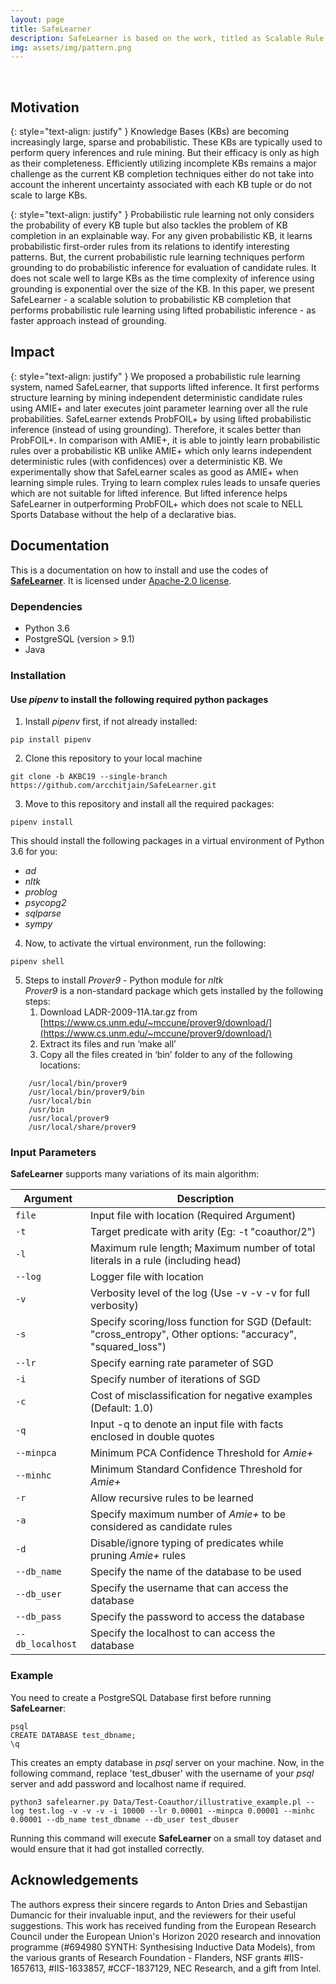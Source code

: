 ```yaml
---
layout: page
title: SafeLearner
description: SafeLearner is based on the work, titled as Scalable Rule Learning in Probabilistic Knowledge Bases, by Arcchit Jain, Tal Fredman, Ondrej Kuzelka, Guy Van den Broeck, and Luc De Raedt. The work was accepted and published in the 1st Conference on Automated Knowledge Base Construction (AKBC) 2019 and held at the University of Massachusetts from 20 - 22 May 2019. It's code can be found at <a href="https://github.com/arcchitjain/SafeLearner/tree/AKBC19">https://github.com/arcchitjain/SafeLearner</a>.
img: assets/img/pattern.png
---
```


<div class="img_row">
    <img class="col one left" src="{{site.url}}assets/img/akbc_logo_crop.png" alt="" title="AKBC Logo"/>
    <img class="col two left" src="{{site.url}}assets/img/Podium_Pic_UMass.jpeg" alt="" title="Presenting SafeLearner at AKBC19"/>
</div>

## Motivation
{: style="text-align: justify" }
Knowledge Bases (KBs) are becoming increasingly large, sparse and probabilistic. These KBs are typically used to perform query inferences and rule mining. But their efficacy is only as high as their completeness. Efficiently utilizing incomplete KBs remains a major challenge as the current KB completion techniques either do not take into account the inherent uncertainty associated with each KB tuple or do not scale to large KBs.

{: style="text-align: justify" }
Probabilistic rule learning not only considers the probability of every KB tuple but also tackles the problem of KB completion in an explainable way. For any given probabilistic KB, it learns probabilistic first-order rules from its relations to identify interesting patterns. But, the current probabilistic rule learning techniques perform grounding to do probabilistic inference for evaluation of candidate rules. It does not scale well to large KBs as the time complexity of inference using grounding is exponential over the size of the KB. In this paper, we present SafeLearner - a scalable solution to probabilistic KB completion that performs probabilistic rule learning using lifted probabilistic inference - as faster approach instead of grounding.


## Impact

{: style="text-align: justify" }
We proposed a probabilistic rule learning system, named SafeLearner, that supports lifted inference. It first performs structure learning by mining independent deterministic candidate rules using AMIE+ and later executes joint parameter learning over all the rule probabilities. SafeLearner extends ProbFOIL+ by using lifted probabilistic inference (instead of using grounding). Therefore, it scales better than ProbFOIL+. In comparison with AMIE+, it is able to jointly learn probabilistic rules over a probabilistic KB unlike AMIE+ which only learns independent deterministic rules (with confidences) over a deterministic KB. We experimentally show that SafeLearner scales as good as AMIE+ when learning simple rules. Trying to learn complex rules leads to unsafe queries which are not suitable for lifted inference. But lifted inference helps SafeLearner in outperforming ProbFOIL+ which does not scale to NELL Sports Database without the help of a declarative bias.


## Documentation

This is a documentation on how to install and use the codes of **[SafeLearner](https://github.com/arcchitjain/SafeLearner/tree/AKBC19)**.
It is licensed under [Apache-2.0 license](https://github.com/arcchitjain/SafeLearner/blob/master/LICENSE).


### Dependencies
* Python 3.6
* PostgreSQL (version > 9.1)
* Java


### Installation
#### Use *pipenv*  to install the following required python packages
1. Install *pipenv* first, if not already installed:
```
pip install pipenv
```
2. Clone this repository to your local machine
```
git clone -b AKBC19 --single-branch https://github.com/arcchitjain/SafeLearner.git
```
3. Move to this repository and install all the required packages:
```
pipenv install
```
This should install the following packages in a virtual environment of Python 3.6 for you:
* *ad*
* *nltk*
* *problog*
* *psycopg2*
* *sqlparse*
* *sympy*

4. Now, to activate the virtual environment, run the following:
```
pipenv shell
```
5. Steps to install *Prover9* - Python module for *nltk* <br>
*Prover9* is a non-standard package which gets installed by the following steps:
	1. Download  LADR-2009-11A.tar.gz from [https://www.cs.unm.edu/~mccune/prover9/download/](https://www.cs.unm.edu/~mccune/prover9/download/)
	2. Extract its files and run ‘make all’
	3. Copy all the files created in ‘bin’ folder to any of the following locations:
``` 
    /usr/local/bin/prover9 
    /usr/local/bin/prover9/bin
    /usr/local/bin
    /usr/bin
    /usr/local/prover9
    /usr/local/share/prover9
```

### Input Parameters

**SafeLearner** supports many variations of its main algorithm:

Argument | Description
-------|------
`file` | Input file with location (Required Argument)
`-t` | Target predicate with arity (Eg: -t "coauthor/2")
`-l` | Maximum rule length; Maximum number of total literals in a rule (including head)
`--log` | Logger file with location 
`-v` | Verbosity level of the log (Use -v -v -v for full verbosity)
`-s` | Specify scoring/loss function for SGD (Default: "cross_entropy", Other options: "accuracy", "squared_loss")
`--lr` | Specify earning rate parameter of SGD
`-i` | Specify number of iterations of SGD
`-c` | Cost of misclassification for negative examples (Default: 1.0)
`-q` | Input -q to denote an input file with facts enclosed in double quotes
`--minpca` | Minimum PCA Confidence Threshold for *Amie+*
`--minhc` | Minimum Standard Confidence Threshold for *Amie+*
`-r` | Allow recursive rules to be learned
`-a` | Specify maximum number of *Amie+* to be considered as candidate rules
`-d` | Disable/ignore typing of predicates while pruning *Amie+* rules
`--db_name` | Specify the name of the database to be used	
`--db_user` | Specify the username that can access the database
`--db_pass` | Specify the password to access the database
`--db_localhost` | Specify the localhost to can access the database


### Example

You need to create a PostgreSQL Database first before running **SafeLearner**:
```
psql
CREATE DATABASE test_dbname;
\q
```
This creates an empty database in *psql* server on your machine.  Now, in the following command,  replace 'test_dbuser' with the username of your *psql* server and add password and localhost name if required.
```
python3 safelearner.py Data/Test-Coauthor/illustrative_example.pl --log test.log -v -v -v -i 10000 --lr 0.00001 --minpca 0.00001 --minhc 0.00001 --db_name test_dbname --db_user test_dbuser
```
Running this command will execute **SafeLearner** on a small toy dataset and would ensure that it had got installed correctly.

## Acknowledgements

The authors express their sincere regards to Anton Dries and Sebastijan Dumancic for their invaluable input, and the reviewers for their useful suggestions. This work has received funding from the European Research Council under the European Union's Horizon 2020 research and innovation programme (#694980 SYNTH: Synthesising Inductive Data Models), from the various grants of Research Foundation - Flanders, NSF grants #IIS-1657613, #IIS-1633857, #CCF-1837129, NEC Research, and a gift from Intel.
